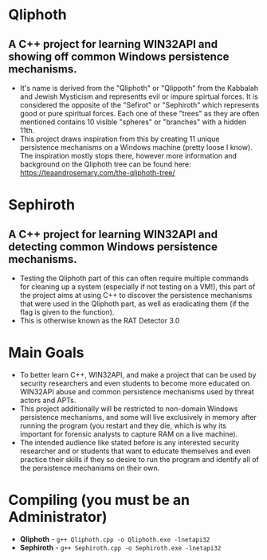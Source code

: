 # Qliphoth

## A C++ project for learning WIN32API and showing off common Windows persistence mechanisms.
* It's name is derived from the "Qliphoth" or "Qlippoth" from the Kabbalah and Jewish Mysticism and representts evil or impure spirtual forces. It is considered the opposite of the "Sefirot" or "Sephiroth" which represents good or pure spiritual forces. Each one of these "trees" as they are often mentioned contains 10 visible "spheres" or "branches" with a hidden 11th.
* This project draws inspiration from this by creating 11 unique persistence mechanisms on a Windows machine (pretty loose I know). The inspiration mostly stops there, however more information and background on the Qliphoth tree can be found here: https://teaandrosemary.com/the-qliphoth-tree/

# Sephiroth

## A C++ project for learning WIN32API and detecting common Windows persistence mechanisms.
* Testing the Qliphoth part of this can often require multiple commands for cleaning up a system (especially if not testing on a VM!), this part of the project aims at using C++ to discover the persistence mechanisms that were used in the Qliphoth part, as well as eradicating them (if the flag is given to the function).
* This is otherwise known as the RAT Detector 3.0

# Main Goals
* To better learn C++, WIN32API, and make a project that can be used by security researchers and even students to become more educated on WIN32API abuse and common persistence mechanisms used by threat actors and APTs.
* This project additionally will be restricted to non-domain Windows persistence mechanisms, and some will live exclusively in memory after running the program (you restart and they die, which is why its important for forensic analysts to capture RAM on a live machine).
* The intended audience like stated before is any interested security researcher and or students that want to educate themselves and even practice their skills if they so desire to run the program and identify all of the persistence mechanisms on their own.

# Compiling (you must be an Administrator)
* <b>Qliphoth</b> - `g++ Qliphoth.cpp -o Qliphoth.exe -lnetapi32`
* <b>Sephiroth</b> - `g++ Sephiroth.cpp -o Sephiroth.exe -lnetapi32`
